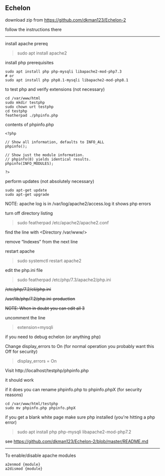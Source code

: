 ## Echelon

download zip from https://github.com/dkman123/Echelon-2

follow the instructions there

-----

install apache prereq
> sudo apt install apache2

install php prerequisites
```
sudo apt install php php-mysqli libapache2-mod-php7.3
# or
sudo apt install php php8.1-mysqli libapache2-mod-php8.1
```

to test php and verify extensions (not necessary)
```
cd /var/www/html
sudo mkdir testphp
sudo chown urt testphp
cd testphp
featherpad ./phpinfo.php
```
contents of phpinfo.php
```
<?php

// Show all information, defaults to INFO_ALL
phpinfo();

// Show just the module information.
// phpinfo(8) yields identical results.
phpinfo(INFO_MODULES);

?>
```

perform updates (not absolutely necessary)
```
sudo apt-get update
sudo apt-get upgrade
```

NOTE: apache log is in  /var/log/apache2/access.log  it shows php errors

turn off directory listing
> sudo featherpad /etc/apache2/apache2.conf

find the line with <Directory /var/www/>

remove “Indexes” from the next line

restart apache
> sudo systemctl restart apache2


edit the php.ini file
> sudo featherpad /etc/php/7.3/apache2/php.ini

~~/etc/php/7.2/cli/php.ini~~

~~/usr/lib/php/7.2/php.ini-production~~

~~NOTE: When in doubt you can edit all 3~~

uncomment the line 
> extension=mysqli

if you need to debug echelon (or anything php)

Change display_errors to On (for normal operation you probably want this Off for security)
> display_errors = On


Visit http://localhost/testphp/phpinfo.php

it should work

if it does you can rename phpinfo.php to phpinfo.phpX (for security reasons)
```
cd /var/www/html/testphp
sudo mv phpinfo.php phpinfo.phpX
```

if you get a blank white page make sure php installed (you're hitting a php error)
> sudo apt install php php-mysqli libapache2-mod-php7.2

see https://github.com/dkman123/Echelon-2/blob/master/README.md

-----

To enable/disable apache modules
```
a2enmod {module}
a2dismod {module}
```
